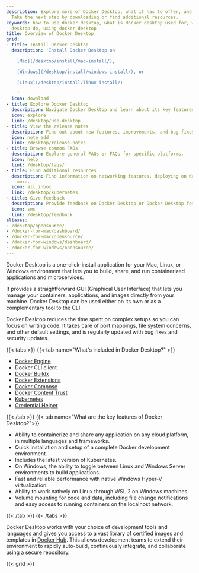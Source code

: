 ```yaml
---
description: Explore more of Docker Desktop, what it has to offer, and its key features.
  Take the next step by downloading or find additional resources.
keywords: how to use docker desktop, what is docker desktop used for, what does docker
  desktop do, using docker desktop
title: Overview of Docker Desktop
grid:
- title: Install Docker Desktop
  description: 'Install Docker Desktop on

    [Mac](/desktop/install/mac-install/),

    [Windows](/desktop/install/windows-install/), or

    [Linux](/desktop/install/linux-install/).

    '
  icon: download
- title: Explore Docker Desktop
  description: Navigate Docker Desktop and learn about its key features.
  icon: explore
  link: /desktop/use-desktop
- title: View the release notes
  description: Find out about new features, improvements, and bug fixes.
  icon: note_add
  link: /desktop/release-notes
- title: Browse common FAQs
  description: Explore general FAQs or FAQs for specific platforms.
  icon: help
  link: /desktop/faqs/
- title: Find additional resources
  description: Find information on networking features, deploying on Kubernetes, and
    more.
  icon: all_inbox
  link: /desktop/kubernetes
- title: Give feedback
  description: Provide feedback on Docker Desktop or Docker Desktop features.
  icon: sms
  link: /desktop/feedback
aliases:
- /desktop/opensource/
- /docker-for-mac/dashboard/
- /docker-for-mac/opensource/
- /docker-for-windows/dashboard/
- /docker-for-windows/opensource/
---
```


Docker Desktop is a one-click-install application for your Mac, Linux, or Windows environment
that lets you to build, share, and run containerized applications and microservices. 

It provides a straightforward GUI (Graphical User Interface) that lets you manage your containers, applications, and images directly from your machine. Docker Desktop can be used either on its own or as a complementary tool to the CLI. 

Docker Desktop reduces the time spent on complex setups so you can focus on writing code. It takes care of port mappings, file system concerns, and other default settings, and is regularly updated with bug fixes and security updates.


{{< tabs >}}
{{< tab name="What's included in Docker Desktop?" >}}

- [Docker Engine](../engine/index.md)
- Docker CLI client
- [Docker Buildx](../build/index.md)
- [Docker Extensions](extensions/index.md)
- [Docker Compose](../compose/index.md)
- [Docker Content Trust](../engine/security/trust/index.md)
- [Kubernetes](https://github.com/kubernetes/kubernetes/)
- [Credential Helper](https://github.com/docker/docker-credential-helpers/)

{{< /tab >}}
{{< tab name="What are the key features of Docker Desktop?">}}

* Ability to containerize and share any application on any cloud platform, in multiple languages and frameworks.
* Quick installation and setup of a complete Docker development environment.
* Includes the latest version of Kubernetes.
* On Windows, the ability to toggle between Linux and Windows Server environments to build applications.
* Fast and reliable performance with native Windows Hyper-V virtualization.
* Ability to work natively on Linux through WSL 2 on Windows machines.
* Volume mounting for code and data, including file change notifications and easy access to running containers on the localhost network.

{{< /tab >}}
{{< /tabs >}}

Docker Desktop works with your choice of development tools and languages and
gives you access to a vast library of certified images and templates in
[Docker Hub](https://hub.docker.com/). This allows development teams to extend
their environment to rapidly auto-build, continuously integrate, and collaborate
using a secure repository.

{{< grid >}}